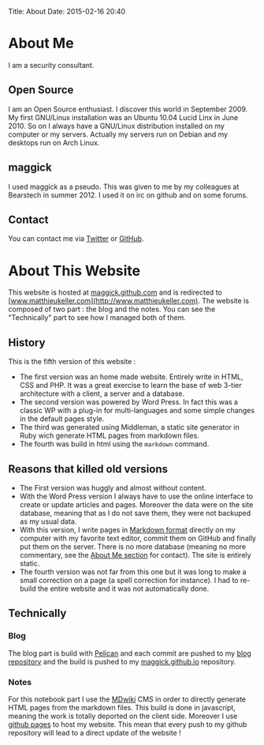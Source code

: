 Title: About
Date: 2015-02-16 20:40

# About Me

I am a security consultant.

## Open Source

I am an Open Source enthusiast. I discover this world in September 2009. My
first GNU/Linux installation was an Ubuntu 10.04 Lucid Linx in June 2010. So on
I always have a GNU/Linux distribution installed on my computer or my servers.
Actually my servers run on Debian and my desktops run on Arch Linux.

## maggick

I used maggick as a pseudo. This was given to me by my colleagues at Bearstech
in summer 2012. I used it on irc on github and on some forums.

## Contact

You can contact me via [Twitter](http://twitter.com/matthieukeller)
or [GitHub](http://github.com/maggick).

# About This Website

This website is hosted at [maggick.github.com](http://maggick.github.com) and
is redirected to [www.matthieukeller.com](http://www.matthieukeller.com). The
website is composed of two part : the blog and the notes. You can see the
"Technically" part to see how I managed both of them.

## History

This is the fifth version of this website :

* The first version was an home made website. Entirely write in HTML, CSS and PHP. It was a great exercise
  to learn the base of web 3-tier architecture with a client, a server and a database.
* The second version was powered by Word Press. In fact this was a classic WP with a plug-in for
  multi-languages and some simple changes in the default pages style.
* The third was generated using Middleman, a static site generator in Ruby wich
  generate HTML pages from markdown files.
* The fourth was build in html using the `markdown` command.

## Reasons that killed old versions

* The First version was huggly and almost without content.
* With the Word Press version I always have to use the online interface to create or update articles and pages.
  Moreover the data were on the site database, meaning that as I do not save them, they were not backuped as
  my usual data.
* With this version, I write pages in [Markdown format](https://github.com/github/markup#readme)
  directly on my computer with my favorite text editor, commit them on GitHub and finally put them on the server.
  There is no more database (meaning no more commentary, see the [About Me section](/about/me/##contact) for contact).
  The site is entirely static.
* The fourth version was not far from this one but it was long to make a small
  correction on a page (a spell correction for instance). I had to re-build the
  entire website and it was not automatically done.

## Technically

### Blog

The blog part is build with [Pelican](http://blog.getpelican.com/) and each
commit are pushed to my
[blog repository](https://github.com/maggick/blog) and the build is pushed to my
[maggick.github.io](http://github.com/maggick/maggick.github.io) repository.

### Notes

For this notebook part I use the
[MDwiki](http://dynalon.github.io/mdwiki/#!index.md) CMS in order to directly
generate HTML pages from the markdown files. This build is done in javascript,
meaning the work is totally deported on the client side.  Moreover I use
[github pages](http://pages.github.com/) to host my website. This mean that
every push to my github repository will lead to a direct update of the website !
